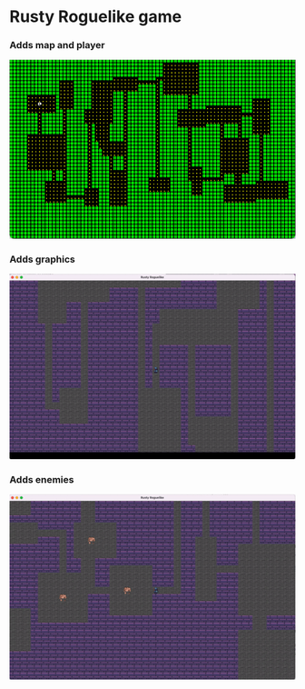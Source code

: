 # Rusty Roguelike game

### Adds map and player
![demo](./demo.png)

### Adds graphics
![demo](./demo.gif)

### Adds enemies
![demo](./demo_enemies.gif)

